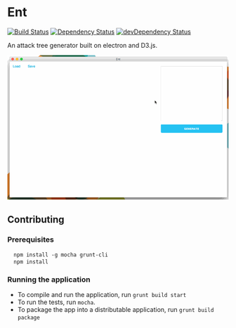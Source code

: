 # Ent
[![Build Status](https://snap-ci.com/jimmythompson/ent/branch/master/build_image)](https://snap-ci.com/jimmythompson/ent/branch/master) [![Dependency Status](https://david-dm.org/jimmythompson/ent.svg)](https://david-dm.org/jimmythompson/ent) [![devDependency Status](https://david-dm.org/jimmythompson/ent/dev-status.svg)](https://david-dm.org/jimmythompson/ent#info=devDependencies)

An attack tree generator built on electron and D3.js.

![Ent in action](https://github.com/JimmyThompson/ent/blob/master/doc/ent.gif)

## Contributing

### Prerequisites

``` shell
  npm install -g mocha grunt-cli
  npm install
```

### Running the application

* To compile and run the application, run `grunt build start`
* To run the tests, run `mocha`.
* To package the app into a distributable application, run `grunt build package`
